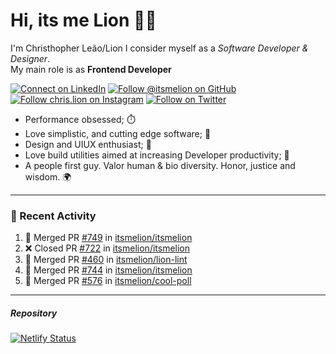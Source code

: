 # Hi, its me Lion 👋🦁

I'm Christhopher Leão/Lion
I consider myself as a _Software Developer & Designer_.<br/>My main role is as <b>Frontend Developer</b>
<br />

[![Connect on LinkedIn](https://img.shields.io/badge/--linkedin?label=LinkedIn&logo=LinkedIn&style=social)](https://www.linkedin.com/in/chrislion)
[![Follow @itsmelion on GitHub](https://img.shields.io/github/followers/itsmelion?label=follow%20%40itsmeLion&style=social)](https://github.com/itsmelion)
[![Follow chris.lion on Instagram](https://img.shields.io/badge/--instagram?label=@chris.lion&logo=Instagram&style=social)](https://instagram.com/chris.lion)
[![Follow on Twitter](https://img.shields.io/badge/--twitter?label=@ChrisLion_me&logo=Twitter&style=social)](https://twitter.com/chrislion_me)

- Performance obsessed; ⏱️
- Love simplistic, and cutting edge software; 📆
- Design and UIUX enthusiast; 🎨
- Love build utilities aimed at increasing Developer productivity; 🧰
- A people first guy. Valor human & bio diversity. Honor, justice and wisdom. 🌍

---
### 📰 Recent Activity

<!--START_SECTION:activity-->
1. 🎉 Merged PR [#749](https://github.com/itsmelion/itsmelion/pull/749) in [itsmelion/itsmelion](https://github.com/itsmelion/itsmelion)
2. ❌ Closed PR [#722](https://github.com/itsmelion/itsmelion/pull/722) in [itsmelion/itsmelion](https://github.com/itsmelion/itsmelion)
3. 🎉 Merged PR [#460](https://github.com/itsmelion/lion-lint/pull/460) in [itsmelion/lion-lint](https://github.com/itsmelion/lion-lint)
4. 🎉 Merged PR [#744](https://github.com/itsmelion/itsmelion/pull/744) in [itsmelion/itsmelion](https://github.com/itsmelion/itsmelion)
5. 🎉 Merged PR [#576](https://github.com/itsmelion/cool-poll/pull/576) in [itsmelion/cool-poll](https://github.com/itsmelion/cool-poll)
<!--END_SECTION:activity-->

___

##### Repository
[![Netlify Status](https://api.netlify.com/api/v1/badges/9e2e6136-1ab9-42fc-8d4e-188512d5d841/deploy-status)](https://app.netlify.com/sites/lion-portfolio/deploys)
